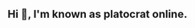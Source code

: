 ## Hi 👋, I'm known as platocrat online. 


<!--
**platocrat/platocrat** is a ✨ _special_ ✨ repository because its `README.md` (this file) appears on your GitHub profile.
